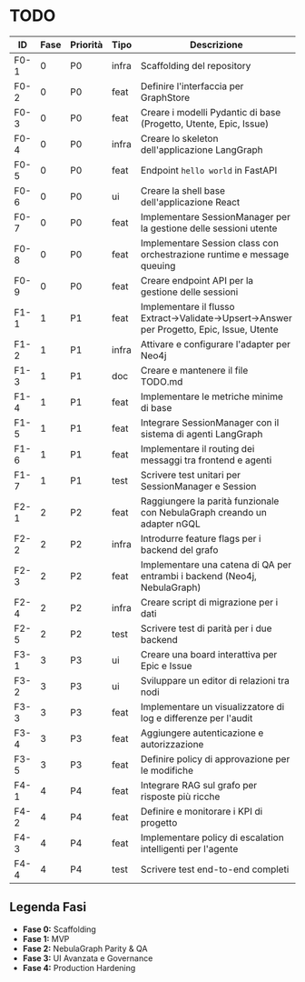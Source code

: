 # TODO

| ID | Fase | Priorità | Tipo | Descrizione | Stato |
|---|---|---|---|---|---|
| F0-1 | 0 | P0 | infra | Scaffolding del repository | ✅ |
| F0-2 | 0 | P0 | feat | Definire l'interfaccia per GraphStore | ✅ |
| F0-3 | 0 | P0 | feat | Creare i modelli Pydantic di base (Progetto, Utente, Epic, Issue) | ✅ |
| F0-4 | 0 | P0 | infra | Creare lo skeleton dell'applicazione LangGraph | ✅ |
| F0-5 | 0 | P0 | feat | Endpoint `hello world` in FastAPI | ✅ |
| F0-6 | 0 | P0 | ui | Creare la shell base dell'applicazione React | ✅ |
| F0-7 | 0 | P0 | feat | Implementare SessionManager per la gestione delle sessioni utente | ✅ |
| F0-8 | 0 | P0 | feat | Implementare Session class con orchestrazione runtime e message queuing | ✅ |
| F0-9 | 0 | P0 | feat | Creare endpoint API per la gestione delle sessioni | ✅ |
| F1-1 | 1 | P1 | feat | Implementare il flusso Extract→Validate→Upsert→Answer per Progetto, Epic, Issue, Utente | ⬜️ |
| F1-2 | 1 | P1 | infra | Attivare e configurare l'adapter per Neo4j | ⬜️ |
| F1-3 | 1 | P1 | doc | Creare e mantenere il file TODO.md | ⬜️ |
| F1-4 | 1 | P1 | feat | Implementare le metriche minime di base | ⬜️ |
| F1-5 | 1 | P1 | feat | Integrare SessionManager con il sistema di agenti LangGraph | ⬜️ |
| F1-6 | 1 | P1 | feat | Implementare il routing dei messaggi tra frontend e agenti | ⬜️ |
| F1-7 | 1 | P1 | test | Scrivere test unitari per SessionManager e Session | ⬜️ |
| F2-1 | 2 | P2 | feat | Raggiungere la parità funzionale con NebulaGraph creando un adapter nGQL | ⬜️ |
| F2-2 | 2 | P2 | infra | Introdurre feature flags per i backend del grafo | ⬜️ |
| F2-3 | 2 | P2 | feat | Implementare una catena di QA per entrambi i backend (Neo4j, NebulaGraph) | ⬜️ |
| F2-4 | 2 | P2 | infra | Creare script di migrazione per i dati | ⬜️ |
| F2-5 | 2 | P2 | test | Scrivere test di parità per i due backend | ⬜️ |
| F3-1 | 3 | P3 | ui | Creare una board interattiva per Epic e Issue | ⬜️ |
| F3-2 | 3 | P3 | ui | Sviluppare un editor di relazioni tra nodi | ⬜️ |
| F3-3 | 3 | P3 | feat | Implementare un visualizzatore di log e differenze per l'audit | ⬜️ |
| F3-4 | 3 | P3 | feat | Aggiungere autenticazione e autorizzazione | ⬜️ |
| F3-5 | 3 | P3 | feat | Definire policy di approvazione per le modifiche | ⬜️ |
| F4-1 | 4 | P4 | feat | Integrare RAG sul grafo per risposte più ricche | ⬜️ |
| F4-2 | 4 | P4 | feat | Definire e monitorare i KPI di progetto | ⬜️ |
| F4-3 | 4 | P4 | feat | Implementare policy di escalation intelligenti per l'agente | ⬜️ |
| F4-4 | 4 | P4 | test | Scrivere test end-to-end completi | ⬜️ |

## Legenda Fasi

- **Fase 0:** Scaffolding
- **Fase 1:** MVP
- **Fase 2:** NebulaGraph Parity & QA
- **Fase 3:** UI Avanzata e Governance
- **Fase 4:** Production Hardening